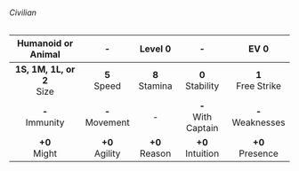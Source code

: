 ###### Civilian

|      Humanoid or Animal      |         -         |     Level 0      |           -           |         EV 0         |
|:----------------------------:|:-----------------:|:----------------:|:---------------------:|:--------------------:|
| **1S, 1M, 1L, or 2**<br>Size |  **5**<br>Speed   | **8**<br>Stamina |  **0**<br>Stability   | **1**<br>Free Strike |
|      **-**<br>Immunity       | **-**<br>Movement |        -         | **-**<br>With Captain | **-**<br>Weaknesses  |
|       **+0**<br>Might        | **+0**<br>Agility | **+0**<br>Reason |  **+0**<br>Intuition  |  **+0**<br>Presence  |